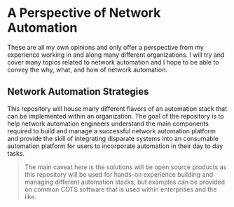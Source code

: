 # A Perspective of Network Automation

These are all my own opinions and only offer a perspective from my experience working in and along many different organizations. I will try and cover many topics related to network automation and I hope to be able to convey the why, what, and how of network automation.

## Network Automation Strategies

This repository will house many different flavors of an automation stack that can be implemented within an organization. The goal of the repository is to help network automation engineers understand the main components required to build and manage a successful network automation platform and provide the skill of integrating disparate systems into an consumable automation platform for users to incorporate automation in their day to day tasks.

> The main caveat here is the solutions will be open source products as this repository will be used for hands-on experience building and managing different automation stacks, but examples can be provided on common COTS software that is used within enterprises and the like.
